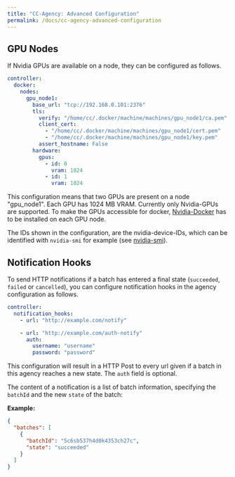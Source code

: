 ```yaml
---
title: "CC-Agency: Advanced Configuration"
permalink: /docs/cc-agency-advanced-configuration
---
```



## GPU Nodes

If Nvidia GPUs are available on a node, they can be configured as follows.

```yaml
controller:
  docker:
    nodes:
      gpu_node1:
        base_url: "tcp://192.168.0.101:2376"
        tls:
          verify: "/home/cc/.docker/machine/machines/gpu_node1/ca.pem"
          client_cert:
            - "/home/cc/.docker/machine/machines/gpu_node1/cert.pem"
            - "/home/cc/.docker/machine/machines/gpu_node1/key.pem"
          assert_hostname: False
        hardware:
          gpus:
            - id: 0
              vram: 1024
            - id: 1
              vram: 1024
```

This configuration means that two GPUs are present on a node "gpu\_node1".
Each GPU has 1024 MB VRAM.
Currently only Nvidia-GPUs are supported. To make the GPUs accessible for docker, [Nvidia-Docker](https://github.com/NVIDIA/nvidia-docker) has to be installed on each GPU node.

The IDs shown in the configuration, are the nvidia-device-IDs, which can be identified with `nvidia-smi` for example
(see [nvidia-smi](https://developer.nvidia.com/nvidia-system-management-interface)).

## Notification Hooks

To send HTTP notifications if a batch has entered a final state (`succeeded`, `failed` or `cancelled`), you can configure notification hooks in the agency configuration as follows.

```yaml
controller:
  notification_hooks:
    - url: "http://example.com/notify"

    - url: "http://example.com/auth-notify"
      auth:
        username: "username"
        password: "password"
```

This configuration will result in a HTTP Post to every url given if a batch in this agency reaches a new state.
The `auth` field is optional.

The content of a notification is a list of batch information, specifying the `batchId` and the new `state` of the batch:

**Example:**

```json
{
  "batches": [
    {
      "batchId": "5c6sb537h4d0k4353ch27c",
      "state": "succeeded"
    }
  ]
}
```
